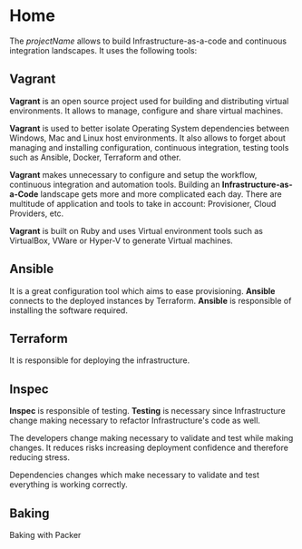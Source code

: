 # Home

The _projectName_ allows to build Infrastructure-as-a-code and continuous integration landscapes. It uses the following tools:

## Vagrant

**Vagrant** is an open source project used for building and distributing virtual environments. It allows to manage, configure and share virtual machines.

**Vagrant** is used to better isolate Operating System dependencies between Windows, Mac and Linux host environments. It also allows to forget about managing and installing configuration, continuous integration, testing tools such as Ansible, Docker, Terraform and other.

**Vagrant** makes unnecessary to configure and setup the workflow, continuous integration and automation tools. Building an **Infrastructure-as-a-Code** landscape gets more and more complicated each day. There are multitude of application and tools to take in account: Provisioner, Cloud Providers, etc.

**Vagrant** is built on Ruby and uses Virtual environment tools such as VirtualBox, VWare or Hyper-V to generate Virtual machines.

## Ansible

It is a great configuration tool which aims to ease provisioning. **Ansible** connects to the deployed instances by Terraform. **Ansible** is responsible of installing the software required.

## Terraform

It is responsible for deploying the infrastructure.

## Inspec

**Inspec** is responsible of testing. **Testing** is necessary since Infrastructure change making necessary to refactor Infrastructure's code as well.

The developers change making necessary to validate and test while making changes. It reduces risks increasing deployment confidence and therefore reducing stress.

Dependencies changes which make necessary to validate and test everything is working correctly.

## Baking

Baking with Packer
